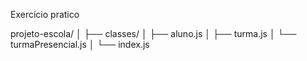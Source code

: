 Exercício pratico

projeto-escola/
│
├── classes/
│   ├── aluno.js
│   ├── turma.js
│   └── turmaPresencial.js
│
└── index.js
